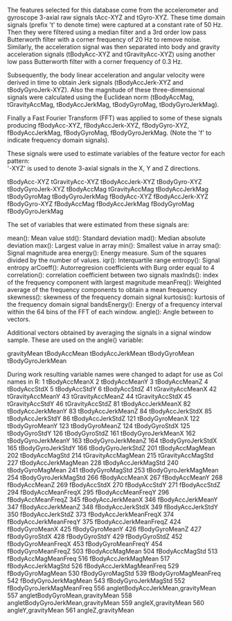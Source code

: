 The features selected for this database come from the accelerometer and gyroscope 3-axial raw signals tAcc-XYZ and tGyro-XYZ. These time domain signals (prefix 't' to denote time) were captured at a constant rate of 50 Hz. Then they were filtered using a median filter and a 3rd order low pass Butterworth filter with a corner frequency of 20 Hz to remove noise. Similarly, the acceleration signal was then separated into body and gravity acceleration signals (tBodyAcc-XYZ and tGravityAcc-XYZ) using another low pass Butterworth filter with a corner frequency of 0.3 Hz. 

Subsequently, the body linear acceleration and angular velocity were derived in time to obtain Jerk signals (tBodyAccJerk-XYZ and tBodyGyroJerk-XYZ). Also the magnitude of these three-dimensional signals were calculated using the Euclidean norm (tBodyAccMag, tGravityAccMag, tBodyAccJerkMag, tBodyGyroMag, tBodyGyroJerkMag). 

Finally a Fast Fourier Transform (FFT) was applied to some of these signals producing fBodyAcc-XYZ, fBodyAccJerk-XYZ, fBodyGyro-XYZ, fBodyAccJerkMag, fBodyGyroMag, fBodyGyroJerkMag. (Note the 'f' to indicate frequency domain signals). 

These signals were used to estimate variables of the feature vector for each pattern:  
'-XYZ' is used to denote 3-axial signals in the X, Y and Z directions.

tBodyAcc-XYZ
tGravityAcc-XYZ
tBodyAccJerk-XYZ
tBodyGyro-XYZ
tBodyGyroJerk-XYZ
tBodyAccMag
tGravityAccMag
tBodyAccJerkMag
tBodyGyroMag
tBodyGyroJerkMag
fBodyAcc-XYZ
fBodyAccJerk-XYZ
fBodyGyro-XYZ
fBodyAccMag
fBodyAccJerkMag
fBodyGyroMag
fBodyGyroJerkMag

The set of variables that were estimated from these signals are: 

mean(): Mean value
std(): Standard deviation
mad(): Median absolute deviation 
max(): Largest value in array
min(): Smallest value in array
sma(): Signal magnitude area
energy(): Energy measure. Sum of the squares divided by the number of values. 
iqr(): Interquartile range 
entropy(): Signal entropy
arCoeff(): Autorregresion coefficients with Burg order equal to 4
correlation(): correlation coefficient between two signals
maxInds(): index of the frequency component with largest magnitude
meanFreq(): Weighted average of the frequency components to obtain a mean frequency
skewness(): skewness of the frequency domain signal 
kurtosis(): kurtosis of the frequency domain signal 
bandsEnergy(): Energy of a frequency interval within the 64 bins of the FFT of each window.
angle(): Angle between to vectors.

Additional vectors obtained by averaging the signals in a signal window sample. These are used on the angle() variable:

gravityMean
tBodyAccMean
tBodyAccJerkMean
tBodyGyroMean
tBodyGyroJerkMean

During work resulting variable names were changed to adapt for use as Col names in R:
1 tBodyAccMeanX
2 tBodyAccMeanY
3 tBodyAccMeanZ
4 tBodyAccStdX
5 tBodyAccStdY
6 tBodyAccStdZ
41 tGravityAccMeanX
42 tGravityAccMeanY
43 tGravityAccMeanZ
44 tGravityAccStdX
45 tGravityAccStdY
46 tGravityAccStdZ
81 tBodyAccJerkMeanX
82 tBodyAccJerkMeanY
83 tBodyAccJerkMeanZ
84 tBodyAccJerkStdX
85 tBodyAccJerkStdY
86 tBodyAccJerkStdZ
121 tBodyGyroMeanX
122 tBodyGyroMeanY
123 tBodyGyroMeanZ
124 tBodyGyroStdX
125 tBodyGyroStdY
126 tBodyGyroStdZ
161 tBodyGyroJerkMeanX
162 tBodyGyroJerkMeanY
163 tBodyGyroJerkMeanZ
164 tBodyGyroJerkStdX
165 tBodyGyroJerkStdY
166 tBodyGyroJerkStdZ
201 tBodyAccMagMean
202 tBodyAccMagStd
214 tGravityAccMagMean
215 tGravityAccMagStd
227 tBodyAccJerkMagMean
228 tBodyAccJerkMagStd
240 tBodyGyroMagMean
241 tBodyGyroMagStd
253 tBodyGyroJerkMagMean
254 tBodyGyroJerkMagStd
266 fBodyAccMeanX
267 fBodyAccMeanY
268 fBodyAccMeanZ
269 fBodyAccStdX
270 fBodyAccStdY
271 fBodyAccStdZ
294 fBodyAccMeanFreqX
295 fBodyAccMeanFreqY
296 fBodyAccMeanFreqZ
345 fBodyAccJerkMeanX
346 fBodyAccJerkMeanY
347 fBodyAccJerkMeanZ
348 fBodyAccJerkStdX
349 fBodyAccJerkStdY
350 fBodyAccJerkStdZ
373 fBodyAccJerkMeanFreqX
374 fBodyAccJerkMeanFreqY
375 fBodyAccJerkMeanFreqZ
424 fBodyGyroMeanX
425 fBodyGyroMeanY
426 fBodyGyroMeanZ
427 fBodyGyroStdX
428 fBodyGyroStdY
429 fBodyGyroStdZ
452 fBodyGyroMeanFreqX
453 fBodyGyroMeanFreqY
454 fBodyGyroMeanFreqZ
503 fBodyAccMagMean
504 fBodyAccMagStd
513 fBodyAccMagMeanFreq
516 fBodyAccJerkMagMean
517 fBodyAccJerkMagStd
526 fBodyAccJerkMagMeanFreq
529 fBodyGyroMagMean
530 fBodyGyroMagStd
539 fBodyGyroMagMeanFreq
542 fBodyGyroJerkMagMean
543 fBodyGyroJerkMagStd
552 fBodyGyroJerkMagMeanFreq
556 angletBodyAccJerkMean,gravityMean
557 angletBodyGyroMean,gravityMean
558 angletBodyGyroJerkMean,gravityMean
559 angleX,gravityMean
560 angleY,gravityMean
561 angleZ,gravityMean


